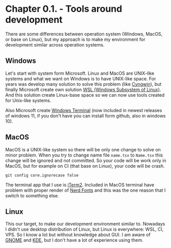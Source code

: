 # Chapter 0.1. - Tools around development

There are some differences between operation system (Windows, MacOS, or base on Linux), but my approach is to make my environment for development similar across operation systems.

## Windows

Let's start with system form Microsoft. Linux and MacOS are UNIX-like systems and what we want on Windows is to have UNIX-like space. For years was develop many solution to solve this problem (like [Cyngwin](https://www.cygwin.com/)), but finally Microsoft create own solution [WSL (Windows Subsystem of Linux)](https://learn.microsoft.com/en-us/windows/wsl/install). And this solution create Linux-base space so we can now use tools created for Unix-like systems. 

Also Microsoft create [Windows Terminal](https://github.com/microsoft/terminal) (now included in newest releases of windows 11, if you don't have you can install form github, also in windows 10).

## MacOS

MacOS is a UNIX-like system so there will be only one change to solve on minor problem. When you try to change name file `name.tsx` to `Name.tsx` this change will be ignored and not committed. So your code will be work only in MacOS, but for example on CI (that base on Linux), your code will be crash.

```shell
git config core.ignorecase false
```

The terminal app that I use is [iTerm2](https://iterm2.com/). Included in MacOS terminal have problem with proper render of [Nerd Fonts](https://www.nerdfonts.com/) and this was the one reason that I switch to something else.

## Linux

This our target, to make our development environment similar to. Nowadays I didn't use desktop distribution of Linux, but Linux is everywhere: WSL, CI, VPS. So I know a lot but without knowledge about GUI. I am aware of [GNOME](https://www.gnome.org/) and [KDE](https://kde.org/), but I don't have a lot of experience using them.

